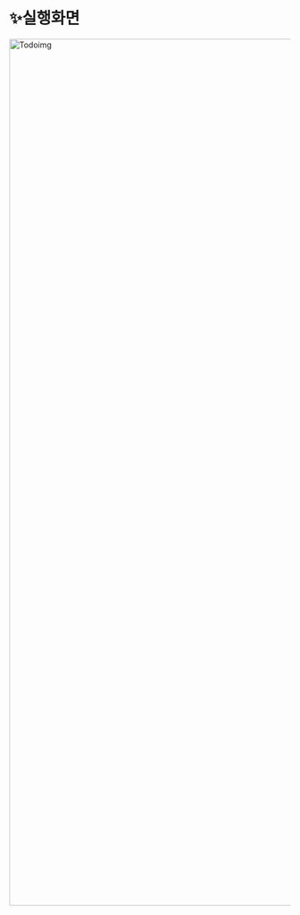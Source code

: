 # ✨실행화면
<img width="1552" alt="Todoimg" src="https://user-images.githubusercontent.com/87863264/190111677-528459ab-a870-4f93-8fb0-4489ab6afa3a.png">

